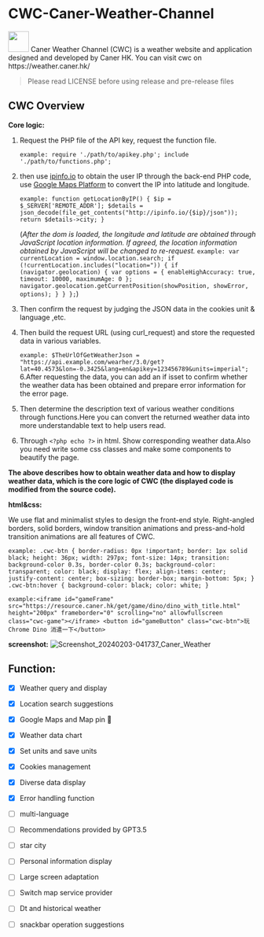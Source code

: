 # CWC-Caner-Weather-Channel
   <img style="height: 42px;" src="https://resource.caner.hk/get/logo/caner-logo-white.png">
Caner Weather Channel (CWC) is a weather website and application designed and developed by Caner HK. You can visit cwc on https://weather.caner.hk/

>Please read LICENSE before using release and pre-release files

## CWC Overview
__Core logic:__

1. Request the PHP file of the API key, request the function file.

   `example: require './path/to/apikey.php';
    include './path/to/functions.php';`
2. then use [ipinfo.io](https://ipinfo.io/) to obtain the user IP through the back-end PHP code, use [Google Maps Platform](https://mapsplatform.google.com/) to convert the IP into latitude and longitude.
  
   `example:
   function getLocationByIP() {
        $ip = $_SERVER['REMOTE_ADDR'];
        $details = json_decode(file_get_contents("http://ipinfo.io/{$ip}/json"));
        return $details->city;
    }`
 
   (_After the dom is loaded, the longitude and latitude are obtained through JavaScript location information. If agreed, the location information obtained by JavaScript will be changed to re-request._
        `example: var currentLocation = window.location.search;
        if (!currentLocation.includes("location=")) {
            if (navigator.geolocation) {
                var options = {
                    enableHighAccuracy: true,
                    timeout: 10000,
                    maximumAge: 0
                };
                navigator.geolocation.getCurrentPosition(showPosition, showError, options);
            }
        }
    };`)
 
3. Then confirm the request by judging the JSON data in the cookies  unit & language ,etc.
4. Then build the request URL (using curl_request) and store the requested data in various variables.

   `example: $TheUrlOfGetWeatherJson = "https://api.example.com/wearher/3.0/get?lat=40.4573&lon=-0.3425&lang=en&apikey=123456789&units=imperial";`
6.After requesting the data, you can add an if isset to confirm whether the weather data has been obtained and prepare error information for the error page.
7. Then determine the description text of various weather conditions through functions.Here you can convert the returned weather data into more understandable text to help users read.
8. Through `<?php echo ?>` in html.  Show corresponding weather data.Also you need write some css classes and make some components to beautify the page.

__The above describes how to obtain weather data and how to display weather data, which is the core logic of CWC (the displayed code is modified from the source code).__

__html&css:__

We use flat and minimalist styles to design the front-end style. Right-angled borders, solid borders, window transition animations and press-and-hold transition animations are all features of CWC.

`example: .cwc-btn {
      border-radius: 0px !important;
      border: 1px solid black;
      height: 36px;
      width: 297px;
      font-size: 14px;
      transition: background-color 0.3s, border-color 0.3s;
      background-color: transparent;
      color: black;
      display: flex;
      align-items: center;
      justify-content: center;
      box-sizing: border-box;
      margin-bottom: 5px;
    }
    .cwc-btn:hover {
      background-color: black;
      color: white;
    }`
    
`example:<iframe id="gameFrame" src="https://resource.caner.hk/get/game/dino/dino_with_title.html" height="200px" frameborder="0" scrolling="no" allowfullscreen class="cwc-game"></iframe>
        <button id="gameButton" class="cwc-btn">玩 Chrome Dino 消遣一下</button>`

__screenshot:__
![Screenshot_20240203-041737_Caner_Weather](https://github.com/iMallpa/CWC-Caner-Weather-Channel/assets/104821296/bea0e167-b817-49bb-8bec-9bc9726cbb32)


## Function:
- [x] Weather query and display
- [x] Location search suggestions
- [x] Google Maps and Map pin 📍
- [x] Weather data chart
- [x] Set units and save units
- [x] Cookies management
- [x] Diverse data display
- [x] Error handling function
- [ ] multi-language
- [ ] Recommendations provided by GPT3.5
- [ ] star city
- [ ] Personal information display
- [ ] Large screen adaptation
- [ ] Switch map service provider
- [ ] Dt and historical weather
- [ ] snackbar operation suggestions





